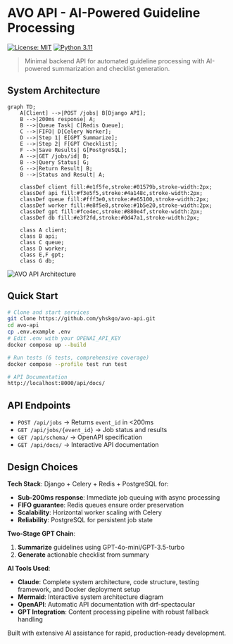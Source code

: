 # AVO API - AI-Powered Guideline Processing

[![License: MIT](https://img.shields.io/badge/License-MIT-yellow.svg)](https://opensource.org/licenses/MIT)
[![Python 3.11](https://img.shields.io/badge/python-3.11-blue.svg)](https://www.python.org/downloads/)

> Minimal backend API for automated guideline processing with AI-powered summarization and checklist generation.

## System Architecture

```mermaid
graph TD;
    A[Client] -->|POST /jobs| B[Django API];
    B -->|200ms response| A;
    B -->|Queue Task| C[Redis Queue];
    C -->|FIFO| D[Celery Worker];
    D -->|Step 1| E[GPT Summarize];
    E -->|Step 2| F[GPT Checklist];
    F -->|Save Results| G[PostgreSQL];
    A -->|GET /jobs/id| B;
    B -->|Query Status| G;
    G -->|Return Result| B;
    B -->|Status and Result| A;
    
    classDef client fill:#e1f5fe,stroke:#01579b,stroke-width:2px;
    classDef api fill:#f3e5f5,stroke:#4a148c,stroke-width:2px;
    classDef queue fill:#fff3e0,stroke:#e65100,stroke-width:2px;
    classDef worker fill:#e8f5e8,stroke:#1b5e20,stroke-width:2px;
    classDef gpt fill:#fce4ec,stroke:#880e4f,stroke-width:2px;
    classDef db fill:#e3f2fd,stroke:#0d47a1,stroke-width:2px;
    
    class A client;
    class B api;
    class C queue;
    class D worker;
    class E,F gpt;
    class G db;
```

![AVO API Architecture](./assets/avo_api_architecture.png)

## Quick Start
```bash
# Clone and start services
git clone https://github.com/yhskgo/avo-api.git
cd avo-api
cp .env.example .env
# Edit .env with your OPENAI_API_KEY
docker compose up --build

# Run tests (6 tests, comprehensive coverage)
docker compose --profile test run test

# API Documentation
http://localhost:8000/api/docs/
```

## API Endpoints
- `POST /api/jobs` → Returns `event_id` in <200ms
- `GET /api/jobs/{event_id}` → Job status and results
- `GET /api/schema/` → OpenAPI specification
- `GET /api/docs/` → Interactive API documentation

## Design Choices

**Tech Stack**: Django + Celery + Redis + PostgreSQL for:
- **Sub-200ms response**: Immediate job queuing with async processing
- **FIFO guarantee**: Redis queues ensure order preservation  
- **Scalability**: Horizontal worker scaling with Celery
- **Reliability**: PostgreSQL for persistent job state

**Two-Stage GPT Chain**:
1. **Summarize** guidelines using GPT-4o-mini/GPT-3.5-turbo
2. **Generate** actionable checklist from summary

**AI Tools Used**:
- **Claude**: Complete system architecture, code structure, testing framework, and Docker deployment setup
- **Mermaid**: Interactive system architecture diagram
- **OpenAPI**: Automatic API documentation with drf-spectacular  
- **GPT Integration**: Content processing pipeline with robust fallback handling

Built with extensive AI assistance for rapid, production-ready development.